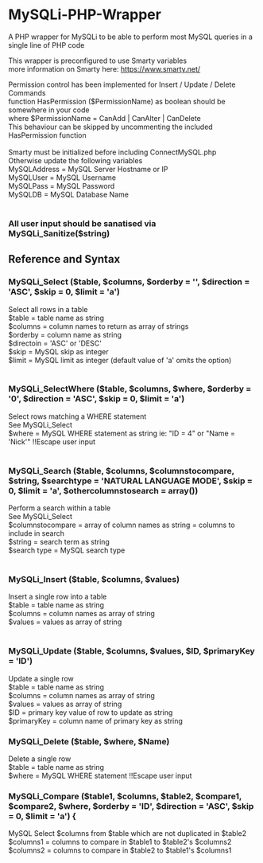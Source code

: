 # MySQLi-PHP-Wrapper
A PHP wrapper for MySQLi to be able to perform most MySQL queries in a single line of PHP code<br>

This wrapper is preconfigured to use Smarty variables <br>
more information on Smarty here: https://www.smarty.net/<br>

Permission control has been implemented for Insert / Update / Delete Commands<br>
function HasPermission ($PermissionName) as boolean should be somewhere in your code <br>
where $PermissionName = CanAdd | CanAlter | CanDelete<br>
This behaviour can be skipped by uncommenting the included HasPermission function<br>
<br>
Smarty must be initialized before including ConnectMySQL.php<br>
Otherwise update the following variables<br>
MySQLAddress = MySQL Server Hostname or IP<br>
MySQLUser = MySQL Username<br>
MySQLPass = MySQL Password<br>
MySQLDB = MySQL Database Name<br>
<br>

### All user input should be sanatised via MySQLi_Sanitize($string)

## Reference and Syntax

### MySQLi_Select ($table, $columns, $orderby = '', $direction = 'ASC', $skip = 0, $limit = 'a')    
  Select all rows in a table<br>
  $table = table name as string <br>
  $columns = column names to return as array of strings<br>
  $orderby = column name as string<br>
  $directoin = 'ASC' or 'DESC'<br>
  $skip = MySQL skip as integer<br>
  $limit = MySQL limit as integer (default value of 'a' omits the option)<br>
<br>
### MySQLi_SelectWhere ($table, $columns, $where, $orderby = '0', $direction = 'ASC', $skip = 0, $limit = 'a') 
  Select rows matching a WHERE statement<br>
  See MySQLi_Select <br>
  $where = MySQL WHERE statement as string ie: "ID = 4" or "Name = 'Nick'"  !!Escape user input<br>
<br>
### MySQLi_Search  ($table, $columns, $columnstocompare, $string, $searchtype = 'NATURAL LANGUAGE MODE', $skip = 0, $limit = 'a', $othercolumnstosearch = array()) 
  Perform a search within a table<br>
  See MySQLi_Select<br>
  $columnstocompare = array of column names as string = columns to include in search<br>
  $string = search term as string<br>
  $search type = MySQL search type<br>
  <br>
### MySQLi_Insert ($table, $columns, $values)
  Insert a single row into a table<br>
  $table = table name as string<br>
  $columns = column names as array of string<br>
  $values = values as array of string<br>
<br>
### MySQLi_Update ($table, $columns, $values, $ID, $primaryKey = 'ID')
  Update a single row<br>
  $table = table name as string<br>
  $columns = column names as array of string<br>
  $values = values as array of string  <br>
  $ID = primary key value of row to update as string<br>
  $primaryKey = column name of primary key as string<br>

### MySQLi_Delete ($table, $where, $Name)
  Delete a single row<br>
  $table = table name as string<br>
  $where = MySQL WHERE statement !!Escape user input<br>

### MySQLi_Compare ($table1, $columns, $table2, $compare1, $compare2, $where, $orderby = 'ID', $direction = 'ASC', $skip = 0, $limit = 'a') {
  MySQL Select $columns from $table which are not duplicated in $table2<br>
  $columns1 = columns to compare in $table1 to $table2's $columns2<br>
  $columns2 = columns to compare in $table2 to $table1's $columns1<br>
